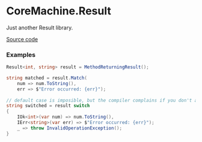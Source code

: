 # CoreMachine.Result
Just another Result library. 

[Source code](https://www.github.com/GBTowers/CoreMachine/)

### Examples
```csharp
Result<int, string> result = MethodReturningResult();

string matched = result.Match(
    num => num.ToString(),
    err => $"Error occurred: {err}");
    
// default case is imposible, but the compiler complains if you don't add it
string switched = result switch
{
    IOk<int>(var num) => num.ToString(),
    IErr<string>(var err) => $"Error occurred: {err}");
    _ => throw InvalidOperationException();
}
```